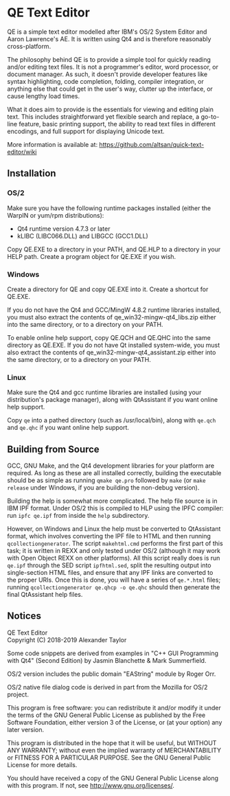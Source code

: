 QE Text Editor
==============

  QE is a simple text editor modelled after IBM's OS/2 System Editor
  and Aaron Lawrence's AE.  It is written using Qt4 and is therefore
  reasonably cross-platform.

  The philosophy behind QE is to provide a simple tool for quickly
  reading and/or editing text files.  It is not a programmer's editor,
  word processor, or document manager.  As such, it doesn't provide
  developer features like syntax highlighting, code completion, folding,
  compiler integration, or anything else that could get in the user's
  way, clutter up the interface, or cause lengthy load times.

  What it does aim to provide is the essentials for viewing and editing
  plain text.  This includes straightforward yet flexible search and
  replace, a go-to-line feature, basic printing support, the ability to
  read text files in different encodings, and full support for displaying
  Unicode text.

  More information is available at:
  https://github.com/altsan/quick-text-editor/wiki


Installation
------------

### OS/2

  Make sure you have the following runtime packages installed (either the
  WarpIN or yum/rpm distributions):
  - Qt4 runtime version 4.7.3 or later
  - kLIBC (LIBC066.DLL) and LIBGCC (GCC1.DLL)

  Copy QE.EXE to a directory in your PATH, and QE.HLP to a directory in your
  HELP path.  Create a program object for QE.EXE if you wish.

### Windows

  Create a directory for QE and copy QE.EXE into it. Create a shortcut for
  QE.EXE.

  If you do not have the Qt4 and GCC/MingW 4.8.2 runtime libraries installed,
  you must also extract the contents of qe_win32-mingw-qt4_libs.zip either
  into the same directory, or to a directory on your PATH.

  To enable online help support, copy QE.QCH and QE.QHC into the same
  directory as QE.EXE. If you do not have Qt installed system-wide, you must
  also extract the contents of qe_win32-mingw-qt4_assistant.zip either into
  the same directory, or to a directory on your PATH.

### Linux

  Make sure the Qt4 and gcc runtime libraries are installed (using your
  distribution's package manager), along with QtAssistant if you want online
  help support.

  Copy `qe` into a pathed directory (such as /usr/local/bin), along with
  `qe.qch` and `qe.qhc` if you want online help support.


Building from Source
--------------------

GCC, GNU Make, and the Qt4 development libraries for your platform are 
required.  As long as these are all installed correctly, building the
executable should be as simple as running `qmake qe.pro` followed by `make`
(or `make release` under Windows, if you are building the non-debug version).

Building the help is somewhat more complicated.  The help file source is in
IBM IPF format.  Under OS/2 this is compiled to HLP using the IPFC compiler:
run `ipfc qe.ipf` from inside the `help` subdirectory.  

However, on Windows and Linux the help must be converted to QtAssistant
format, which involves converting the IPF file to HTML and then running
`qcollectiongenerator`.  The script `makehtml.cmd` performs the first part of
this task; it is written in REXX and only tested under OS/2 (although it may
work with Open Object REXX on other platforms).  All this script really does
is run `qe.ipf` through the SED script `ipfhtml.sed`, split the resulting
output into single-section HTML files, and ensure that any IPF links are
converted to the proper URIs.  Once this is done, you will have a series of
`qe.*.html` files; running `qcollectiongenerator qe.qhcp -o qe.qhc` should
then generate the final QtAssistant help files.


Notices
-------

QE Text Editor  
Copyright (C) 2018-2019 Alexander Taylor

Some code snippets are derived from examples in "C++ GUI Programming
with Qt4" (Second Edition) by Jasmin Blanchette & Mark Summerfield.

OS/2 version includes the public domain "EAString" module by Roger Orr.

OS/2 native file dialog code is derived in part from the Mozilla for OS/2
project.

This program is free software: you can redistribute it and/or modify
it under the terms of the GNU General Public License as published by
the Free Software Foundation, either version 3 of the License, or
(at your option) any later version.

This program is distributed in the hope that it will be useful,
but WITHOUT ANY WARRANTY; without even the implied warranty of
MERCHANTABILITY or FITNESS FOR A PARTICULAR PURPOSE.  See the
GNU General Public License for more details.

You should have received a copy of the GNU General Public License
along with this program.  If not, see <http://www.gnu.org/licenses/>.
